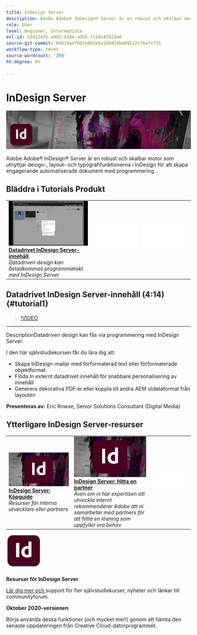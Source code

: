 ```yaml
---
title: InDesign Server
description: Adobe Adobe® InDesign® Server är en robust och skalbar motor som utnyttjar design-, layout- och typografifunktionerna i InDesign för att skapa engagerande automatiserade dokument
role: User
level: Beginner, Intermediate
exl-id: 534124fb-a903-430e-ad56-f124e4f024a0
source-git-commit: 6b819aef801e003e5a160d24ba69522cf6a7e715
workflow-type: tm+mt
source-wordcount: '269'
ht-degree: 0%

---
```


# InDesign Server

![Hero Image-självstudiekurs](../assets/InDesignServer.jpg)

Adobe Adobe® InDesign® Server är en robust och skalbar motor som utnyttjar design-, layout- och typografifunktionerna i InDesign för att skapa engagerande automatiserade dokument med programmering.

## Bläddra i Tutorials Produkt

<table style="table-layout:fixed">
<tr>
 <td>
   <a href="indesignserver.md#tutorial1">
      <img alt="Datadrivet InDesign Server-innehåll" src="../assets/dataDriven-InDesign-Server-Content.jpg" />
   </a>
    <div>
   <a href="indesignserver.md#tutorial1"><strong>Datadrivet InDesign Server-innehåll</strong></a>
    </div>
    <em>Datadriven design kan åstadkommas programmatiskt med InDesign Server</em>
    <br>
  </td>
  <td>
    <img alt="Avstånd" src="../assets/Whitespacer.png" />
    <div>
    <br>
  </td>
  <td>
    <img alt="Avstånd" src="../assets/Whitespacer.png" />
    <div>
    <br>
  </td>
</tr>
</table>

## Datadrivet InDesign Server-innehåll (4:14) {#tutorial1}

>[!VIDEO](https://video.tv.adobe.com/v/326901?hidetitle=true)

****
DescriptionDatadriven design kan fås via programmering med InDesign Server.

I den här självstudiekursen får du lära dig att:
* Skapa InDesign-mallar med förformaterad text eller förformaterade objektformat
* Flöda in externt datadrivet innehåll för snabbare personalisering av innehåll
* Generera dekorativa PDF:er eller koppla till andra AEM utdataformat från layouten

**Presenteras av:**
Eric Rowse, Senior Solutions Consultant (Digital Media)

## Ytterligare InDesign Server-resurser

<table>
<tr>
 <td>
   <a href="https://www.adobe.com/products/indesignserver/buying-guide.html">
      <img alt="InDesign Server: Köpguide" src="../assets/IDS_Thumbnail.jpg" />
   </a>
    <div>
   <a href="https://www.adobe.com/products/indesignserver/buying-guide.html"><strong>InDesign Server: Köpguide</strong></a>
    </div>
    <em>Resurser för interna utvecklare eller partners</em>
    <br>
  </td>
  <td>
   <a href="https://www.adobe.com/products/indesignserver/partner.html">
      <img alt="InDesign Server: Hitta en partner" src="../assets/IDS_Thumbnail.jpg" />
   </a>
    <div>
   <a href="https://www.adobe.com/products/indesignserver/partner.html"><strong>InDesign Server: Hitta en partner</strong></a>
    </div>
    <em>Även om ni har expertisen att utveckla internt rekommenderar Adobe att ni samarbetar med partners för att hitta en lösning som uppfyller era behov</em>
    <br>
  </td>
  <td>
    <img alt="Avstånd" src="../assets/Whitespacer.png" />
    <div>
    <br>
  </td>
</tr>
</table>

![InDesign Server logotyp](../assets/id_server_appicon_96.png)

**Resurser för InDesign Server**

[Lär dig mer och ](https://www.adobe.com/products/indesignserver.html) support för fler självstudiekurser, nyheter och länkar till communityforum.

**Oktober 2020-versionen**

Börja använda dessa funktioner (och mycket mer!) genom att hämta den senaste uppdateringen från Creative Cloud-datorprogrammet.
